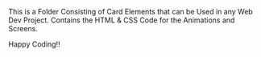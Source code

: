 This is a Folder Consisting of Card Elements that can be Used in any Web Dev Project. Contains the HTML & CSS Code for the Animations and Screens.

Happy Coding!!
